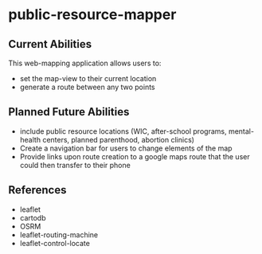 # public-resource-mapper

## Current Abilities
This web-mapping application allows users to:

* set the map-view to their current location
* generate a route between any two points
  
## Planned Future Abilities

* include public resource locations (WIC, after-school programs, mental-health centers, planned parenthood, abortion clinics)
* Create a navigation bar for users to change elements of the map
* Provide links upon route creation to a google maps route that the user could then transfer to their phone
  
## References

* leaflet
* cartodb
* OSRM
* leaflet-routing-machine
* leaflet-control-locate
